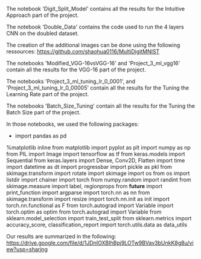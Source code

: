The notebook 'Digit_Split_Model' contains all the results for the Intuitive Approach part of the project.

The notebook 'Double_Data' contains the code used to run the 4 layers CNN on the doubled dataset.

The creation of the additional images can be done using the following ressources: https://github.com/shaohua0116/MultiDigitMNIST

The notebooks 'Modified_VGG-16vsVGG-16' and 'Project_3_ml_vgg16' contain all the results for the VGG-16 part of the project.

The notebooks 'Project_3_ml_tuning_lr_0_0001', and 'Project_3_ml_tuning_lr_0_00005' contain all the results for the Tuning the Learning Rate part of the project.

The notebooks 'Batch_Size_Tuning' contain all the results for the Tuning the Batch Size part of the project.

In those notebooks, we used the following packages:

- import pandas as pd

%matplotlib inline
from matplotlib import pyplot as plt
import numpy as np
from PIL import Image
import tensorflow as tf
from keras.models import Sequential
from keras.layers import Dense, Conv2D, Flatten
import time
import datetime as dt
import progressbar
import pickle as pkl
from skimage.transform import rotate
import skimage
import os
from os import listdir
import chainer
import torch
from numpy.random import randint
from skimage.measure import label, regionprops
from __future__ import print_function
import argparse
import torch.nn as nn
from skimage.transform import resize
import torch.nn.init as init
import torch.nn.functional as F
from torch.autograd import Variable
import torch.optim as optim
from torch.autograd import Variable
from sklearn.model_selection import train_test_split
from sklearn.metrics import accuracy_score, classification_report
import torch.utils.data as data_utils

Our results are summarized in the following:
https://drive.google.com/file/d/1JDnIOXBIhBpj9LOTw9BVav3bUnkK8g8u/view?usp=sharing
